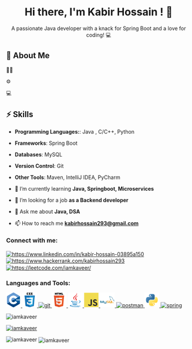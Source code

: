 <div align="center">
  <h1>Hi there, I'm Kabir Hossain ! 👋</h1>
  <p>A passionate Java developer with a knack for Spring Boot and a love for coding! 💻</p>
</div>

## 🚀 About Me
👨‍💻 

⚙️ 

💻 

## ⚡️ Skills
- **Programming Languages:**: Java , C/C++, Python
- **Frameworks**: Spring Boot
- **Databases**: MySQL
- **Version Control**: Git
- **Other Tools**: Maven, IntelliJ IDEA, PyCharm
  
- 🌱 I’m currently learning **Java, Springboot, Microservices**

- 🤝 I’m looking for a job **as a Backend developer**

- 💬 Ask me about **Java, DSA**

- 📫 How to reach me **kabirhossain293@gmail.com**

<h3 align="left">Connect with me:</h3>
<p align="left">
<a href="https://linkedin.com/in/https://www.linkedin.com/in/kabir-hossain-03895a150" target="blank"><img align="center" src="https://raw.githubusercontent.com/rahuldkjain/github-profile-readme-generator/master/src/images/icons/Social/linked-in-alt.svg" alt="https://www.linkedin.com/in/kabir-hossain-03895a150" height="30" width="40" /></a>
<a href="https://www.hackerrank.com/https://www.hackerrank.com/kabirhossain293" target="blank"><img align="center" src="https://raw.githubusercontent.com/rahuldkjain/github-profile-readme-generator/master/src/images/icons/Social/hackerrank.svg" alt="https://www.hackerrank.com/kabirhossain293" height="30" width="40" /></a>
<a href="https://www.leetcode.com/https://leetcode.com/iamkaveer/" target="blank"><img align="center" src="https://raw.githubusercontent.com/rahuldkjain/github-profile-readme-generator/master/src/images/icons/Social/leet-code.svg" alt="https://leetcode.com/iamkaveer/" height="30" width="40" /></a>
</p>

<h3 align="left">Languages and Tools:</h3>
<p align="left"> <a href="https://www.w3schools.com/cpp/" target="_blank" rel="noreferrer"> <img src="https://raw.githubusercontent.com/devicons/devicon/master/icons/cplusplus/cplusplus-original.svg" alt="cplusplus" width="40" height="40"/> </a> <a href="https://www.w3schools.com/css/" target="_blank" rel="noreferrer"> <img src="https://raw.githubusercontent.com/devicons/devicon/master/icons/css3/css3-original-wordmark.svg" alt="css3" width="40" height="40"/> </a> <a href="https://git-scm.com/" target="_blank" rel="noreferrer"> <img src="https://www.vectorlogo.zone/logos/git-scm/git-scm-icon.svg" alt="git" width="40" height="40"/> </a> <a href="https://www.w3.org/html/" target="_blank" rel="noreferrer"> <img src="https://raw.githubusercontent.com/devicons/devicon/master/icons/html5/html5-original-wordmark.svg" alt="html5" width="40" height="40"/> </a> <a href="https://www.java.com" target="_blank" rel="noreferrer"> <img src="https://raw.githubusercontent.com/devicons/devicon/master/icons/java/java-original.svg" alt="java" width="40" height="40"/> </a> <a href="https://developer.mozilla.org/en-US/docs/Web/JavaScript" target="_blank" rel="noreferrer"> <img src="https://raw.githubusercontent.com/devicons/devicon/master/icons/javascript/javascript-original.svg" alt="javascript" width="40" height="40"/> </a> <a href="https://www.mysql.com/" target="_blank" rel="noreferrer"> <img src="https://raw.githubusercontent.com/devicons/devicon/master/icons/mysql/mysql-original-wordmark.svg" alt="mysql" width="40" height="40"/> </a> <a href="https://postman.com" target="_blank" rel="noreferrer"> <img src="https://www.vectorlogo.zone/logos/getpostman/getpostman-icon.svg" alt="postman" width="40" height="40"/> </a> <a href="https://www.python.org" target="_blank" rel="noreferrer"> <img src="https://raw.githubusercontent.com/devicons/devicon/master/icons/python/python-original.svg" alt="python" width="40" height="40"/> </a> <a href="https://spring.io/" target="_blank" rel="noreferrer"> <img src="https://www.vectorlogo.zone/logos/springio/springio-icon.svg" alt="spring" width="40" height="40"/> </a> </p>

<p align="left"> <img src="https://komarev.com/ghpvc/?username=iamkaveer&label=Profile%20views&color=0e75b6&style=flat" alt="iamkaveer" /> </p>

<p align="left"> <a href="https://github.com/ryo-ma/github-profile-trophy"><img src="https://github-profile-trophy.vercel.app/?username=iamkaveer" alt="iamkaveer" /></a> </p>

<p><img align="left" src="https://github-readme-stats.vercel.app/api/top-langs?username=iamkaveer&show_icons=true&locale=en&layout=compact" alt="iamkaveer" /></p>

<p>&nbsp;<img align="center" src="https://github-readme-stats.vercel.app/api?username=iamkaveer&show_icons=true&locale=en" alt="iamkaveer" /></p>
